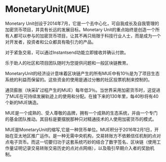 # 

# MonetaryUnit(MUE)

Monetary Unit创设于2014年7月，它是一个去中心化，可自我成长及自我管理的加密货币项目，并具有长远的发展目标。Monetary Unit的重点始终是创造一个所有人都可以参与的加密货币项目，让其不再只局限于科技行业人士，而是成为一个对开发者，投资者和公众都具有吸引力的产品。

对于紧急交易，可以通过Instantsend功能立即接收并确认付款。

乐于助人的社区和项目团队随时为您提供问题和一般区块链教育。

MonetaryUnit的经济设计意味着区块链产生的所有MUE中有10％是为了项目生态系统的利益而保留的。这些资金的使用是通过分散的社区投票机制来控制的。	

通货膨胀（块采矿过程产生的MUE）每年低3％。当世界采用加密货币时，这促进了MUE在可持续发展轨迹上的使用和分配。在接下来的130年里，每40秒将有40个新的MUE铸造。

MUE是一个成熟的、受人尊敬的品牌，拥有一个成熟的生态系统，并由一个专门的基金团队推动。其目标是要摆脱那种只对精通技术的人使用加密货币的模式。

MUE是MonetaryUnit的缩写,它是一种货币单位。MUE积分于2016年2月1日，开始在亚太地区推广运作。是一种无需中央机构，交易转账方不依赖信任机制的点对点电子货币。而这一切要归功于这套系统巧妙的结合了数字签名、区块链（使用工作量证明记录交易转账交易历史的点对点网络），以及吸引早期介入者的奖励机制。

